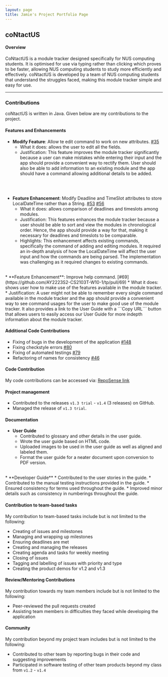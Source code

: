 ```yaml
---
layout: page
title: Jamie's Project Portfolio Page
---
```


## **coNtactUS**   

#### Overview

CoNtactUS is a module tracker designed specifically for NUS computing students.
It is optimised for use via typing rather than clicking which proves to be faster, allowing NUS computing students
to study more efficiently and effectively.
coNtactUS is developed by a team of NUS computing students that understand the struggles faced,
making this module tracker simple and easy for use.


***

### **Contributions**

coNtactUS is written in Java. Given below are my contributions to the project.  

#### Features and Enhancements

* **Modify Feature**: Allow te edit command to work on new attributes.
[#35](https://github.com/AY2223S2-CS2103T-W10-1/tp/pull/35)
  * What it does: allows the user to edit all the fields.
  * Justification: This feature improves the module tracker significantly because a user can make mistakes while 
  entering their input and the app should provide a convenient way to rectify them.
  User should also be able to add information to an existing module and the app
  should have a command allowing additional details to be added.  

<br>  

<div style="page-break-after: always;"></div>  

<br>  
  
* **Feature Enhancement**: Modify Deadline and TimeSlot attributes to store LocalDateTime rather than a String.
[#53](https://github.com/AY2223S2-CS2103T-W10-1/tp/pull/53) [#56](https://github.com/AY2223S2-CS2103T-W10-1/tp/pull/56)
  * What it does: allows comparison of deadlines and timeslots among modules.
  * Justification: This features enhances the module tracker because a user should be able to sort and view the
  modules in chronological order. Hence, the app should provide a way for that,
  making it necessary for deadlines and timeslots to be comparable.
  * Highlights: This enhancement affects existing commands, specifically the command of adding and editing
  modules. It required an in-depth analysis of how the LocalDateTime will affect the user input and how the commands
  are being parsed. The implementation was challenging as it required changes to existing commands.  
<br>  
* **Feature Enhancement**: Improve help command. [#69](https://github.com/AY2223S2-CS2103T-W10-1/tp/pull/69)
  * What it does: shows user how to make use of the features available in the module tracker.  
  * Justification: A user might not be able to remember every single command available in the module tracker and 
  the app should provide a convenient way to see command usages for the user to make good use of
  the module tracker. It also provides a link to the User Guide with a ```Copy URL``` button
  that allows users to easily access our User Guide for more indepth information about the module tracker.
  

#### Additional Code Contributions  

* Fixing of bugs in the development of the application [#148](https://github.com/AY2223S2-CS2103T-W10-1/tp/pull/148)
* Fixing checkstyle errors [#80](https://github.com/AY2223S2-CS2103T-W10-1/tp/pull/80)
* Fixing of automated testings [#79](https://github.com/AY2223S2-CS2103T-W10-1/tp/pull/79)  
* Refactoring of names for consistency [#46](https://github.com/AY2223S2-CS2103T-W10-1/tp/pull/46)  


#### Code Contribution

My code contributions can be accessed via: [RepoSense link](https://nus-cs2103-ay2223s2.github.io/tp-dashboard/?search=jamieeeleow&sort=groupTitle&sortWithin=title&timeframe=commit&mergegroup=&groupSelect=groupByRepos&breakdown=true&checkedFileTypes=docs~functional-code~test-code~other&since=2023-02-17&tabOpen=true&tabType=authorship&tabAuthor=jamieeeleow&tabRepo=AY2223S2-CS2103T-W10-1%2Ftp%5Bmaster%5D&authorshipIsMergeGroup=false&authorshipFileTypes=docs~functional-code~test-code~other&authorshipIsBinaryFileTypeChecked=false&authorshipIsIgnoredFilesChecked=false)

#### Project management
  * Contributed to the releases `v1.3 trial` - `v1.4` (3 releases) on GitHub.  
  * Managed the release of `v1.3 trial`.  

<div style="page-break-after: always;"></div>  

#### Documentation

* **User Guide**
  * Contributed to glossary and other details in the user guide.  
  * Wrote the user guide based on HTML code.
  * Uploaded images to be used in the user guide as well as aligned and labeled them.
  * Format the user guide for a neater document upon conversion to PDF version.  
<br>  
* **Developer Guide**
  * Contributed to the user stories in the guide.
  * Contributed to the manual testing instructions provided in the guide.
  * Ensured consistency for terms used throughout the guide.  
  * Improved minor details such as consistency in numberings throughout the guide.

#### Contribution to team-based tasks

My contribution to team-based tasks include but is not limited to the following:
* Creating of issues and milestones
* Managing and wrapping up milestones
* Ensuring deadlines are met
* Creating and managing the releases
* Creating agenda and tasks for weekly meeting
* Closing of issues
* Tagging and labelling of issues with priority and type
* Creating the product demos for v1.2 and v1.3

#### Review/Mentoring Contributions

My contribution towards my team members include but is not limited to the following:
* Peer-reviewed the pull requests created
* Assisting team members in difficulties they faced while developing the application

#### Community

My contribution beyond my project team includes but is not limited to the following:
  * Contributed to other team by reporting bugs in their code and suggesting improvements
  * Participated in software testing of other team products beyond my class from `v1.2` - `v1.4`
  
